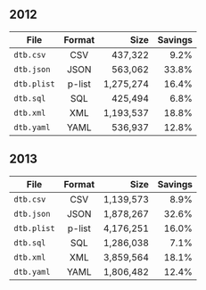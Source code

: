 ## 2012

| File        | Format         | Size      | Savings |
| ----------- |:--------------:| ---------:| -------:|
| `dtb.csv`   | CSV            |   437,322 |    9.2% |
| `dtb.json`  | JSON           |   563,062 |   33.8% |
| `dtb.plist` | p-list         | 1,275,274 |   16.4% |
| `dtb.sql`   | SQL            |   425,494 |    6.8% |
| `dtb.xml`   | XML            | 1,193,537 |   18.8% |
| `dtb.yaml`  | YAML           |   536,937 |   12.8% |

## 2013

| File        | Format         | Size      | Savings |
| ----------- |:--------------:| ---------:| -------:|
| `dtb.csv`   | CSV            | 1,139,573 |    8.9% |
| `dtb.json`  | JSON           | 1,878,267 |   32.6% |
| `dtb.plist` | p-list         | 4,176,251 |   16.0% |
| `dtb.sql`   | SQL            | 1,286,038 |    7.1% |
| `dtb.xml`   | XML            | 3,859,564 |   18.1% |
| `dtb.yaml`  | YAML           | 1,806,482 |   12.4% |


